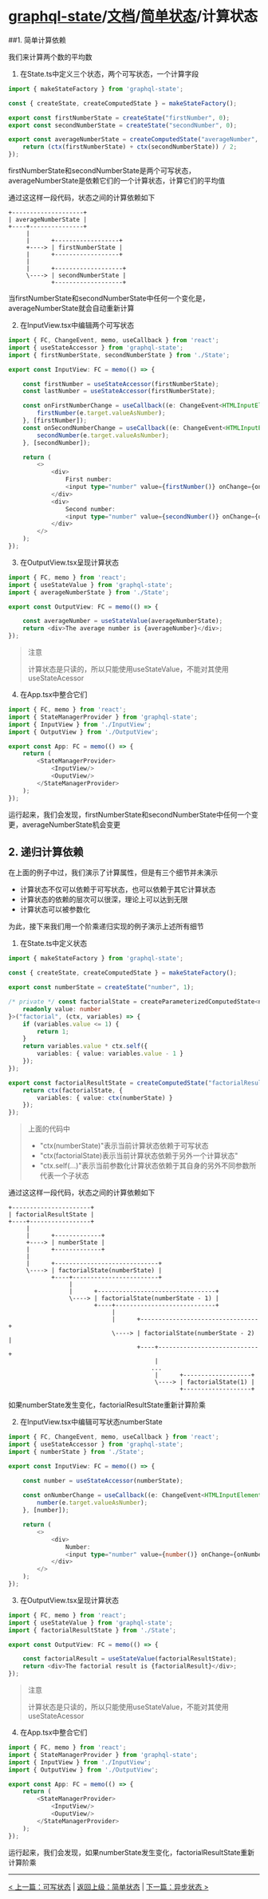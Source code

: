 # [graphql-state](/)/[文档](../../README_zh_CN.md)/[简单状态](./README_zh_CN.md)/计算状态

##1. 简单计算依赖

我们来计算两个数的平均数

1. 在State.ts中定义三个状态，两个可写状态，一个计算字段
```ts
import { makeStateFactory } from 'graphql-state';

const { createState, createComputedState } = makeStateFactory();

export const firstNumberState = createState("firstNumber", 0);
export const secondNumberState = createState("secondNumber", 0);

export const averageNumberState = createComputedState("averageNumber", ctx => {
    return (ctx(firstNumberState) + ctx(secondNumberState)) / 2;
});
```
firstNumberState和secondNumberState是两个可写状态，averageNumberState是依赖它们的一个计算状态，计算它们的平均值

通过这这样一段代码，状态之间的计算依赖如下
```
+--------------------+
| averageNumberState |
+----+---------------+
     |
     |      +------------------+
     +----> | firstNumberState |
     |      +------------------+
     |
     |      +-------------------+
     \----> | secondNumberState |
            +-------------------+
```
当firstNumberState和secondNumberState中任何一个变化是，averageNumberState就会自动重新计算

2. 在InputView.tsx中编辑两个可写状态
```ts
import { FC, ChangeEvent, memo, useCallback } from 'react';
import { useStateAccessor } from 'graphql-state';
import { firstNumberState, secondNumberState } from './State';

export const InputView: FC = memo(() => {

    const firstNumber = useStateAccessor(firstNumberState);
    const lastNumber = useStateAccessor(firstNumberState);

    const onFirstNumberChange = useCallback((e: ChangeEvent<HTMLInputElement>) => {
        firstNumber(e.target.valueAsNumber);
    }, [firstNumber]);
    const onSecondNumberChange = useCallback((e: ChangeEvent<HTMLInputElement>) => {
        secondNumber(e.target.valueAsNumber);
    }, [secondNumber]);

    return (
        <>
            <div>
                First number: 
                <input type="number" value={firstNumber()} onChange={onFirstNumberChange}/>
            </div>
            <div>
                Second number: 
                <input type="number" value={secondNumber()} onChange={onSecondNumberChange}/>
            </div>
        </>
    );
});
```

3. 在OutputView.tsx呈现计算状态
```ts
import { FC, memo } from 'react';
import { useStateValue } from 'graphql-state';
import { averageNumberState } from './State';

export const OutputView: FC = memo(() => {

    const averageNumber = useStateValue(averageNumberState);
    return <div>The average number is {averageNumber}</div>;    
});
```
> 注意
> 
> 计算状态是只读的，所以只能使用useStateValue，不能对其使用useStateAcessor

4. 在App.tsx中整合它们
```ts
import { FC, memo } from 'react';
import { StateManagerProvider } from 'graphql-state';
import { InputView } from './InputView';
import { OutputView } from './OutputView';

export const App: FC = memo(() => {
    return (
        <StateManagerProvider>
            <InputView/>
            <OuputView/>
        </StateManagerProvider>
    );
});
```
运行起来，我们会发现，firstNumberState和secondNumberState中任何一个变更，averageNumberState机会变更

## 2. 递归计算依赖

在上面的例子中过，我们演示了计算属性，但是有三个细节并未演示

- 计算状态不仅可以依赖于可写状态，也可以依赖于其它计算状态
- 计算状态的依赖的层次可以很深，理论上可以达到无限
- 计算状态可以被参数化

为此，接下来我们用一个阶乘递归实现的例子演示上述所有细节

1. 在State.ts中定义状态
```ts
import { makeStateFactory } from 'graphql-state';

const { createState, createComputedState } = makeStateFactory();

export const numberState = createState("number", 1);

/* private */ const factorialState = createParameterizedComputedState<number, {
    readonly value: number
}>("factorial", (ctx, variables) => {
    if (variables.value <= 1) {
        return 1;
    }
    return variables.value * ctx.self({
        variables: { value: variables.value - 1 }
    });
});

export const factorialResultState = createComputedState("factorialResult", ctx => {
    return ctx(factorialState, {
        variables: { value: ctx(numberState) }
    });
});
```
> 上面的代码中
> - "ctx(numberState)"表示当前计算状态依赖于可写状态
> - "ctx(factorialState)表示当前计算状态依赖于另外一个计算状态"
> - "ctx.self(...)"表示当前参数化计算状态依赖于其自身的另外不同参数所代表一个子状态

通过这这样一段代码，状态之间的计算依赖如下
```
+----------------------+
| factorialResultState |
+----+-----------------+
     |
     |      +-------------+
     +----> | numberState |
     |      +-------------+
     |
     |      +-----------------------------+
     \----> | factorialState(numberState) |
            +----+------------------------+
                 |
                 |      +---------------------------------+
                 \----> | factorialState(numberState - 1) |
                        +----+----------------------------+
                             |
                             |      +---------------------------------+
                             \----> | factorialState(numberState - 2) |
                                    +----+----------------------------+
                                         |
                                        ...
                                         |      +-------------------+
                                         \----> | factorialState(1) |
                                                +-------------------+
```

如果numberState发生变化，factorialResultState重新计算阶乘

2. 在InputView.tsx中编辑可写状态numberState
```ts
import { FC, ChangeEvent, memo, useCallback } from 'react';
import { useStateAccessor } from 'graphql-state';
import { numberState } from './State';

export const InputView: FC = memo(() => {

    const number = useStateAccessor(numberState);
    
    const onNumberChange = useCallback((e: ChangeEvent<HTMLInputElement>) => {
        number(e.target.valueAsNumber);
    }, [number]);

    return (
        <>
            <div>
                Number: 
                <input type="number" value={number()} onChange={onNumberChange}/>
            </div>
        </>
    );
});
```

3. 在OutputView.tsx呈现计算状态
```ts
import { FC, memo } from 'react';
import { useStateValue } from 'graphql-state';
import { factorialResultState } from './State';

export const OutputView: FC = memo(() => {

    const factorialResult = useStateValue(factorialResultState);
    return <div>The factorial result is {factorialResult}</div>;    
});
```
> 注意
> 
> 计算状态是只读的，所以只能使用useStateValue，不能对其使用useStateAcessor

4. 在App.tsx中整合它们
```ts
import { FC, memo } from 'react';
import { StateManagerProvider } from 'graphql-state';
import { InputView } from './InputView';
import { OutputView } from './OutputView';

export const App: FC = memo(() => {
    return (
        <StateManagerProvider>
            <InputView/>
            <OuputView/>
        </StateManagerProvider>
    );
});
```
运行起来，我们会发现，如果numberState发生变化，factorialResultState重新计算阶乘

-------------------------

[< 上一篇：可写状态](./writable_zh_CN.md) | [返回上级：简单状态](./README_zh_CN.md) | [下一篇：异步状态 >](./async_zh_CN.md)

